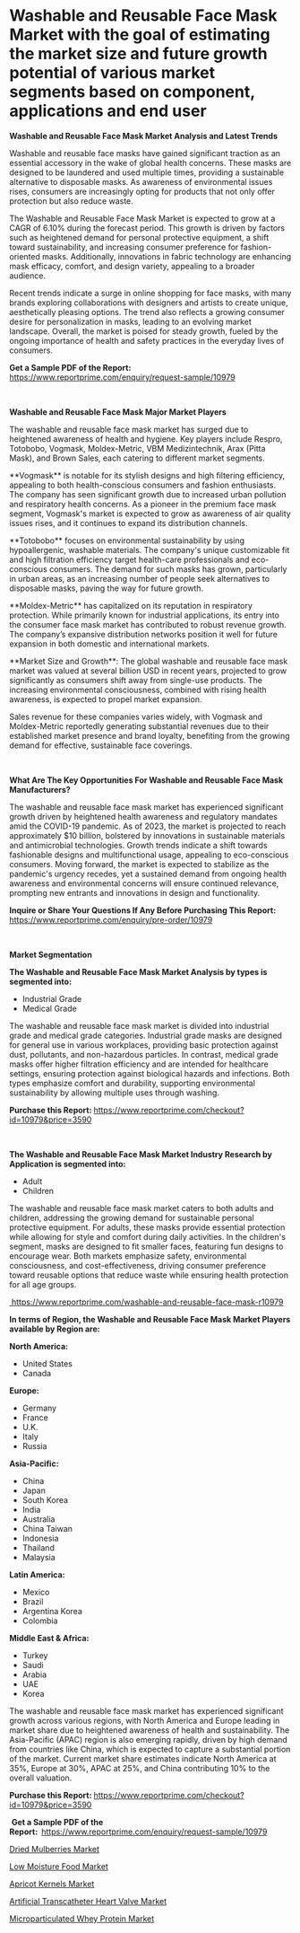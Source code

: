 <p><h1>Washable and Reusable Face Mask Market with the goal of estimating the market size and future growth potential of various market segments based on component, applications and end user</h1></p><p><strong>Washable and Reusable Face Mask Market Analysis and Latest Trends</strong></p>
<p><p>Washable and reusable face masks have gained significant traction as an essential accessory in the wake of global health concerns. These masks are designed to be laundered and used multiple times, providing a sustainable alternative to disposable masks. As awareness of environmental issues rises, consumers are increasingly opting for products that not only offer protection but also reduce waste.</p><p>The Washable and Reusable Face Mask Market is expected to grow at a CAGR of 6.10% during the forecast period. This growth is driven by factors such as heightened demand for personal protective equipment, a shift toward sustainability, and increasing consumer preference for fashion-oriented masks. Additionally, innovations in fabric technology are enhancing mask efficacy, comfort, and design variety, appealing to a broader audience.</p><p>Recent trends indicate a surge in online shopping for face masks, with many brands exploring collaborations with designers and artists to create unique, aesthetically pleasing options. The trend also reflects a growing consumer desire for personalization in masks, leading to an evolving market landscape. Overall, the market is poised for steady growth, fueled by the ongoing importance of health and safety practices in the everyday lives of consumers.</p></p>
<p><strong>Get a Sample PDF of the Report:&nbsp;</strong> <a href="https://www.reportprime.com/enquiry/request-sample/10979?utm_campaign=1551&utm_medium=2&utm_source=Github&utm_content=ia&utm_term=18102024&utm_id=washable-and-reusable-face-mask">https://www.reportprime.com/enquiry/request-sample/10979</a></p>
<p>&nbsp;</p>
<p><strong>Washable and Reusable Face Mask Major Market Players</strong></p>
<p><p>The washable and reusable face mask market has surged due to heightened awareness of health and hygiene. Key players include Respro, Totobobo, Vogmask, Moldex-Metric, VBM Medizintechnik, Arax (Pitta Mask), and Brown Sales, each catering to different market segments.</p><p>**Vogmask** is notable for its stylish designs and high filtering efficiency, appealing to both health-conscious consumers and fashion enthusiasts. The company has seen significant growth due to increased urban pollution and respiratory health concerns. As a pioneer in the premium face mask segment, Vogmask's market is expected to grow as awareness of air quality issues rises, and it continues to expand its distribution channels.</p><p>**Totobobo** focuses on environmental sustainability by using hypoallergenic, washable materials. The company's unique customizable fit and high filtration efficiency target health-care professionals and eco-conscious consumers. The demand for such masks has grown, particularly in urban areas, as an increasing number of people seek alternatives to disposable masks, paving the way for future growth.</p><p>**Moldex-Metric** has capitalized on its reputation in respiratory protection. While primarily known for industrial applications, its entry into the consumer face mask market has contributed to robust revenue growth. The company’s expansive distribution networks position it well for future expansion in both domestic and international markets.</p><p>**Market Size and Growth**: The global washable and reusable face mask market was valued at several billion USD in recent years, projected to grow significantly as consumers shift away from single-use products. The increasing environmental consciousness, combined with rising health awareness, is expected to propel market expansion.</p><p>Sales revenue for these companies varies widely, with Vogmask and Moldex-Metric reportedly generating substantial revenues due to their established market presence and brand loyalty, benefiting from the growing demand for effective, sustainable face coverings.</p></p>
<p>&nbsp;</p>
<p><strong>What Are The Key Opportunities For Washable and Reusable Face Mask Manufacturers?</strong></p>
<p><p>The washable and reusable face mask market has experienced significant growth driven by heightened health awareness and regulatory mandates amid the COVID-19 pandemic. As of 2023, the market is projected to reach approximately $10 billion, bolstered by innovations in sustainable materials and antimicrobial technologies. Growth trends indicate a shift towards fashionable designs and multifunctional usage, appealing to eco-conscious consumers. Moving forward, the market is expected to stabilize as the pandemic's urgency recedes, yet a sustained demand from ongoing health awareness and environmental concerns will ensure continued relevance, prompting new entrants and innovations in design and functionality.</p></p>
<p><strong>Inquire or Share Your Questions If Any Before Purchasing This Report:</strong> <a href="https://www.reportprime.com/enquiry/pre-order/10979?utm_campaign=1551&utm_medium=2&utm_source=Github&utm_content=ia&utm_term=18102024&utm_id=washable-and-reusable-face-mask">https://www.reportprime.com/enquiry/pre-order/10979</a></p>
<p>&nbsp;</p>
<p><strong>Market Segmentation</strong></p>
<p><strong>The Washable and Reusable Face Mask Market Analysis by types is segmented into:</strong></p>
<p><ul><li>Industrial Grade</li><li>Medical Grade</li></ul></p>
<p><p>The washable and reusable face mask market is divided into industrial grade and medical grade categories. Industrial grade masks are designed for general use in various workplaces, providing basic protection against dust, pollutants, and non-hazardous particles. In contrast, medical grade masks offer higher filtration efficiency and are intended for healthcare settings, ensuring protection against biological hazards and infections. Both types emphasize comfort and durability, supporting environmental sustainability by allowing multiple uses through washing.</p></p>
<p><strong>Purchase this Report:&nbsp;</strong><a href="https://www.reportprime.com/checkout?id=10979&price=3590&utm_campaign=1551&utm_medium=2&utm_source=Github&utm_content=ia&utm_term=18102024&utm_id=washable-and-reusable-face-mask">https://www.reportprime.com/checkout?id=10979&price=3590</a></p>
<p>&nbsp;</p>
<p><strong>The Washable and Reusable Face Mask Market Industry Research by Application is segmented into:</strong></p>
<p><ul><li>Adult</li><li>Children</li></ul></p>
<p><p>The washable and reusable face mask market caters to both adults and children, addressing the growing demand for sustainable personal protective equipment. For adults, these masks provide essential protection while allowing for style and comfort during daily activities. In the children's segment, masks are designed to fit smaller faces, featuring fun designs to encourage wear. Both markets emphasize safety, environmental consciousness, and cost-effectiveness, driving consumer preference toward reusable options that reduce waste while ensuring health protection for all age groups.</p></p>
<p><a href="https://www.reportprime.com/washable-and-reusable-face-mask-r10979?utm_campaign=1551&utm_medium=2&utm_source=Github&utm_content=ia&utm_term=18102024&utm_id=washable-and-reusable-face-mask">&nbsp;https://www.reportprime.com/washable-and-reusable-face-mask-r10979</a></p>
<p><strong>In terms of Region, the Washable and Reusable Face Mask Market Players available by Region are:</strong></p>
<p>
    <p> <strong> North America: </strong>
        <ul>
            <li>United States</li>
            <li>Canada</li>
        </ul>
        </p> 
    <p> <strong> Europe: </strong>
        <ul>
            <li>Germany</li>
            <li>France</li>
            <li>U.K.</li>
            <li>Italy</li>
            <li>Russia</li>
        </ul>
        </p> 
    <p> <strong> Asia-Pacific: </strong>
        <ul>
            <li>China</li>
            <li>Japan</li>
            <li>South Korea</li>
            <li>India</li>
            <li>Australia</li>
            <li>China Taiwan</li>
            <li>Indonesia</li>
            <li>Thailand</li>
            <li>Malaysia</li>
        </ul>
        </p> 
    <p> <strong> Latin America: </strong>
        <ul>
            <li>Mexico</li>
            <li>Brazil</li>
            <li>Argentina Korea</li>
            <li>Colombia</li>
        </ul>
        </p> 
    <p> <strong> Middle East & Africa: </strong>
        <ul>
            <li>Turkey</li>
            <li>Saudi</li>
            <li>Arabia</li>
            <li>UAE</li>
            <li>Korea</li>
        </ul>
    </p>
    </p>
<p><p>The washable and reusable face mask market has experienced significant growth across various regions, with North America and Europe leading in market share due to heightened awareness of health and sustainability. The Asia-Pacific (APAC) region is also emerging rapidly, driven by high demand from countries like China, which is expected to capture a substantial portion of the market. Current market share estimates indicate North America at 35%, Europe at 30%, APAC at 25%, and China contributing 10% to the overall valuation.</p></p>
<p><strong>Purchase this Report: </strong><a href="https://www.reportprime.com/checkout?id=10979&price=3590&utm_campaign=1551&utm_medium=2&utm_source=Github&utm_content=ia&utm_term=18102024&utm_id=washable-and-reusable-face-mask">https://www.reportprime.com/checkout?id=10979&price=3590</a></p>
<p>&nbsp;<strong>Get a Sample PDF of the Report:&nbsp;&nbsp;</strong><a href="https://www.reportprime.com/enquiry/request-sample/10979?utm_campaign=1551&utm_medium=2&utm_source=Github&utm_content=ia&utm_term=18102024&utm_id=washable-and-reusable-face-mask">https://www.reportprime.com/enquiry/request-sample/10979</a></p>
<p><strong></strong></p>
<p><p><a href="https://www.linkedin.com/pulse/dried-mulberries-ecosystem-mapping-innovation-value-ragwe?utm_campaign=1551&utm_medium=2&utm_source=Github&utm_content=ia&utm_term=18102024&utm_id=washable-and-reusable-face-mask">Dried Mulberries Market</a></p><p><a href="https://www.linkedin.com/pulse/influencing-factors-low-moisture-food-market-insights-yhewe?utm_campaign=1551&utm_medium=2&utm_source=Github&utm_content=ia&utm_term=18102024&utm_id=washable-and-reusable-face-mask">Low Moisture Food Market</a></p><p><a href="https://www.linkedin.com/pulse/market-insights-global-apricot-kernels-forecast-innovation-oao1e?utm_campaign=1551&utm_medium=2&utm_source=Github&utm_content=ia&utm_term=18102024&utm_id=washable-and-reusable-face-mask">Apricot Kernels Market</a></p><p><a href="https://github.com/JakirUddin511/Market-Research-Report-List-1/blob/main/artificial-transcatheter-heart-valve-market.md?utm_campaign=1551&utm_medium=2&utm_source=Github&utm_content=ia&utm_term=18102024&utm_id=washable-and-reusable-face-mask">Artificial Transcatheter Heart Valve Market</a></p><p><a href="https://www.linkedin.com/pulse/global-perspectives-microparticulated-whey-protein-market-trends-ogsde?utm_campaign=1551&utm_medium=2&utm_source=Github&utm_content=ia&utm_term=18102024&utm_id=washable-and-reusable-face-mask">Microparticulated Whey Protein Market</a></p></p>
